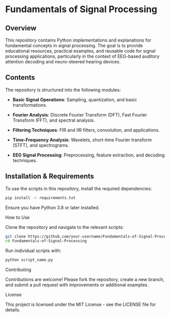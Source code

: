 # Fundamentals of Signal Processing

## Overview

This repository contains Python implementations and explanations for fundamental concepts in signal processing. The goal is to provide educational resources, practical examples, and reusable code for signal processing applications, particularly in the context of EEG-based auditory attention decoding and neuro-steered hearing devices.

## Contents

The repository is structured into the following modules:

- **Basic Signal Operations**: Sampling, quantization, and basic transformations.

- **Fourier Analysis**: Discrete Fourier Transform (DFT), Fast Fourier Transform (FFT), and spectral analysis.

- **Filtering Techniques**: FIR and IIR filters, convolution, and applications.

- **Time-Frequency Analysis**: Wavelets, short-time Fourier transform (STFT), and spectrograms.

- **EEG Signal Processing**: Preprocessing, feature extraction, and decoding techniques.

## Installation & Requirements

To use the scripts in this repository, install the required dependencies:

```bash
pip install -r requirements.txt
```

Ensure you have Python 3.8 or later installed.

How to Use

Clone the repository and navigate to the relevant scripts:

```bash
git clone https://github.com/your-username/Fundamentals-of-Signal-Processing.git
cd Fundamentals-of-Signal-Processing
```

Run individual scripts with:

```bash
python script_name.py
```

Contributing

Contributions are welcome! Please fork the repository, create a new branch, and submit a pull request with improvements or additional examples.

License

This project is licensed under the MIT License - see the LICENSE file for details.
